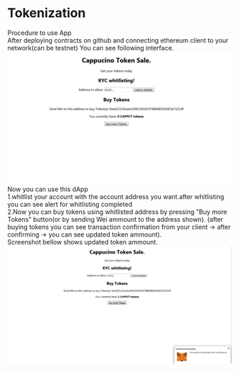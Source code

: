 # Tokenization
Procedure to use App  
After deploying contracts on github and connecting ethereum client to your network(can be testnet) You can see following interface.  
![](images/tokenizationInterface.PNG)  
Now you can use this dApp  
1.whitlist your account with the account address you want.after whitlisting you can see alert for whitlisting completed  
2.Now you can buy tokens using whitlisted address by pressing "Buy more Tokens" button(or by sending Wei ammount to the address shown).  (after buying tokens you can see transaction confirmation from your client -> after confirming -> you can see updated token ammount).  
Screenshot bellow shows updated token ammount.
![](images/youCurrentTokens.PNG)
